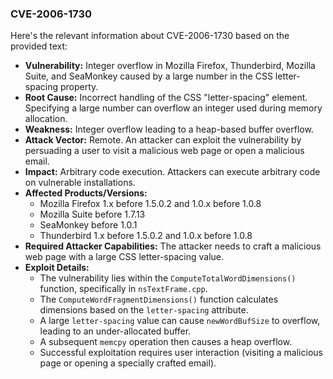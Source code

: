 ### CVE-2006-1730
Here's the relevant information about CVE-2006-1730 based on the provided text:

*   **Vulnerability:** Integer overflow in Mozilla Firefox, Thunderbird, Mozilla Suite, and SeaMonkey caused by a large number in the CSS letter-spacing property.
*   **Root Cause:** Incorrect handling of the CSS "letter-spacing" element. Specifying a large number can overflow an integer used during memory allocation.
*   **Weakness:** Integer overflow leading to a heap-based buffer overflow.
*   **Attack Vector:** Remote. An attacker can exploit the vulnerability by persuading a user to visit a malicious web page or open a malicious email.
*   **Impact:** Arbitrary code execution. Attackers can execute arbitrary code on vulnerable installations.
*   **Affected Products/Versions:**
    *   Mozilla Firefox 1.x before 1.5.0.2 and 1.0.x before 1.0.8
    *   Mozilla Suite before 1.7.13
    *   SeaMonkey before 1.0.1
    *   Thunderbird 1.x before 1.5.0.2 and 1.0.x before 1.0.8
*   **Required Attacker Capabilities:** The attacker needs to craft a malicious web page with a large CSS letter-spacing value.
*   **Exploit Details:**
    *   The vulnerability lies within the `ComputeTotalWordDimensions()` function, specifically in `nsTextFrame.cpp`.
    *   The `ComputeWordFragmentDimensions()` function calculates dimensions based on the `letter-spacing` attribute.
    *   A large `letter-spacing` value can cause `newWordBufSize` to overflow, leading to an under-allocated buffer.
    *   A subsequent `memcpy` operation then causes a heap overflow.
    *   Successful exploitation requires user interaction (visiting a malicious page or opening a specially crafted email).